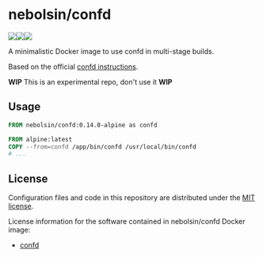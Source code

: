 nebolsin/confd
====================
[![](https://images.microbadger.com/badges/version/nebolsin/confd.svg)](https://microbadger.com/images/nebolsin/confd)[![](https://images.microbadger.com/badges/image/nebolsin/confd.svg)](https://microbadger.com/images/nebolsin/confd)[![](https://images.microbadger.com/badges/commit/nebolsin/confd.svg)](https://microbadger.com/images/nebolsin/confd)

A minimalistic Docker image to use confd in multi-stage builds.

Based on the official [confd instructions](https://github.com/kelseyhightower/confd/blob/master/docs/installation.md#build-for-your-image-using-multi-stage-build).

**WIP** This is an experimental repo, don't use it **WIP**

Usage
-----

```Dockerfile
FROM nebolsin/confd:0.14.0-alpine as confd

FROM alpine:latest
COPY --from=confd /app/bin/confd /usr/local/bin/confd
# ...
```

License
-------

Configuration files and code in this repository are distributed under the
[MIT license](LICENSE).

License information for the software contained in nebolsin/confd
Docker image:

* [confd](https://github.com/kelseyhightower/confd/blob/master/LICENSE)
